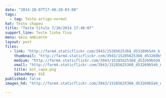 ```yaml
---
date: "2014-10-07T17:40:20-03:00"
tags:
  - tag: Teste-artigo-normal
hat: Teste chapeu
title: "Teste titulo 7/10/2014 17:40:07"
support_line: Teste linha fina
menu: meio ambiente
layout: post
files:
  - link: "http://farm4.staticflickr.com/3943/15285625368_d53269b5d4_b.jpg"
    thumbnail: "http://farm4.staticflickr.com/3943/15285625368_d53269b5d4_t.jpg"
    medium: "http://farm4.staticflickr.com/3943/15285625368_d53269b5d4_z.jpg"
    small: "http://farm4.staticflickr.com/3943/15285625368_d53269b5d4_n.jpg"
    title: mst_capa.png
    $$hashKey: 01E
published: false
images_hd: "http://farm4.staticflickr.com/3943/15285625368_d53269b5d4_n.jpg"

---
```


